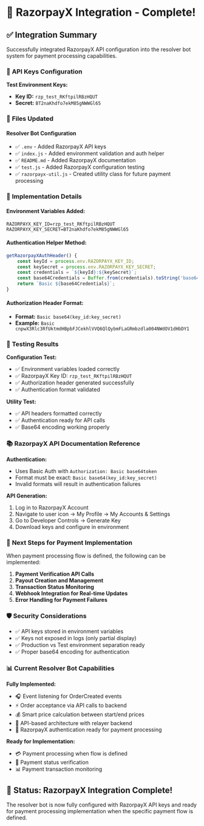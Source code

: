 # 🏦 RazorpayX Integration - Complete!

## ✅ **Integration Summary**

Successfully integrated RazorpayX API configuration into the resolver bot system for payment processing capabilities.

### 🔐 **API Keys Configuration**

**Test Environment Keys:**
- **Key ID:** `rzp_test_RKftpilRBzHQUT`
- **Secret:** `BT2naKhdfo7ekM85gNWWGl65`

### 📁 **Files Updated**

#### **Resolver Bot Configuration**
- ✅ `.env` - Added RazorpayX API keys
- ✅ `index.js` - Added environment validation and auth helper
- ✅ `README.md` - Added RazorpayX documentation
- ✅ `test.js` - Added RazorpayX configuration testing
- ✅ `razorpayx-util.js` - Created utility class for future payment processing

### 🔧 **Implementation Details**

#### **Environment Variables Added:**
```env
RAZORPAYX_KEY_ID=rzp_test_RKftpilRBzHQUT
RAZORPAYX_KEY_SECRET=BT2naKhdfo7ekM85gNWWGl65
```

#### **Authentication Helper Method:**
```javascript
getRazorpayXAuthHeader() {
    const keyId = process.env.RAZORPAYX_KEY_ID;
    const keySecret = process.env.RAZORPAYX_KEY_SECRET;
    const credentials = `${keyId}:${keySecret}`;
    const base64Credentials = Buffer.from(credentials).toString('base64');
    return `Basic ${base64Credentials}`;
}
```

#### **Authorization Header Format:**
- **Format:** `Basic base64(key_id:key_secret)`
- **Example:** `Basic cnpwX3Rlc3RfUktmdHBpbFJCekhlVVQ6QlQybmFLaGRmbzdla004NWdOV1dHbDY1`

### 🧪 **Testing Results**

**Configuration Test:**
- ✅ Environment variables loaded correctly
- ✅ RazorpayX Key ID: `rzp_test_RKftpilRBzHQUT`
- ✅ Authorization header generated successfully
- ✅ Authentication format validated

**Utility Test:**
- ✅ API headers formatted correctly
- ✅ Authentication ready for API calls
- ✅ Base64 encoding working properly

### 📚 **RazorpayX API Documentation Reference**

**Authentication:**
- Uses Basic Auth with `Authorization: Basic base64token`
- Format must be exact: `Basic base64(key_id:key_secret)`
- Invalid formats will result in authentication failures

**API Generation:**
1. Log in to RazorpayX Account
2. Navigate to user icon → My Profile → My Accounts & Settings
3. Go to Developer Controls → Generate Key
4. Download keys and configure in environment

### 🔄 **Next Steps for Payment Implementation**

When payment processing flow is defined, the following can be implemented:

1. **Payment Verification API Calls**
2. **Payout Creation and Management**
3. **Transaction Status Monitoring**
4. **Webhook Integration for Real-time Updates**
5. **Error Handling for Payment Failures**

### 🛡️ **Security Considerations**

- ✅ API keys stored in environment variables
- ✅ Keys not exposed in logs (only partial display)
- ✅ Production vs Test environment separation ready
- ✅ Proper base64 encoding for authentication

### 📊 **Current Resolver Bot Capabilities**

**Fully Implemented:**
- 🎧 Event listening for OrderCreated events
- ⚡ Order acceptance via API calls to backend
- 💰 Smart price calculation between start/end prices
- 🔄 API-based architecture with relayer backend
- 🏦 RazorpayX authentication ready for payment processing

**Ready for Implementation:**
- 💳 Payment processing when flow is defined
- 🔔 Payment status verification
- 📊 Payment transaction monitoring

## 🎉 **Status: RazorpayX Integration Complete!**

The resolver bot is now fully configured with RazorpayX API keys and ready for payment processing implementation when the specific payment flow is defined.